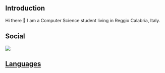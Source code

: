 <h2> Introduction </h2>
Hi there 👋 I am a Computer Science student living in Reggio Calabria, Italy.

<h2> Social </h2>

<a href=""> <img src="https://img.shields.io/badge/GitHub-Sergio--dot-lightgrey">
  
<h2> Languages </h2>

